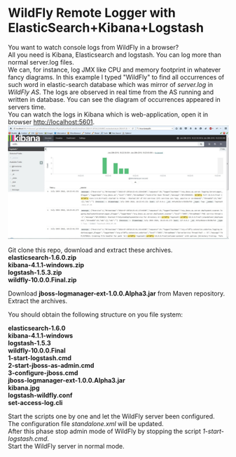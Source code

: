 # WildFly Remote Logger with ElasticSearch+Kibana+Logstash

You want to watch console logs from WildFly in a browser?   
All you need is Kibana, Elasticsearch and logstash. 
You can log more than normal server.log files.  
We can, for instance, log JMX like CPU and memory footprint in whatever fancy diagrams. 
In this example I typed "WildFly" to find all occurrences of such word in elastic-search database
which was mirror of _server.log_ in _WildFly AS_. The logs are observed in real time from the AS running and written in
database. You can see the diagram of occurrences appeared in servers time.  
You can watch the logs in Kibana which is web-application, open it in browser [http://localhost:5601](http://localhost:5601).    
![kibana](kibana.jpg)

Git clone this repo, download and extract these archives.   
**elasticsearch-1.6.0.zip**     
**kibana-4.1.1-windows.zip**    
**logstash-1.5.3.zip**  
**wildfly-10.0.0.Final.zip**    

Download **jboss-logmanager-ext-1.0.0.Alpha3.jar** from Maven repository.   
Extract the archives.

You should obtain the following structure on you file system:  

**elasticsearch-1.6.0**     
**kibana-4.1.1-windows**    
**logstash-1.5.3**  
**wildfly-10.0.0.Final**    
**1-start-logstash.cmd**    
**2-start-jboss-as-admin.cmd**  
**3-configure-jboss.cmd**   
**jboss-logmanager-ext-1.0.0.Alpha3.jar**   
**kibana.jpg**  
**logstash-wildfly.conf**   
**set-access-log.cli**  


Start the scripts one by one and let the WildFly server been configured.    
The configuration file *standalone.xml* will be updated.    
After this phase stop admin mode of WildFly by stopping the script *1-start-logstash.cmd*.  
Start the WildFly server in normal mode.  
